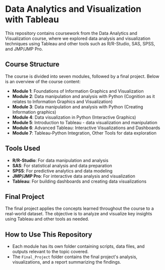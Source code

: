 # Data Analytics and Visualization with Tableau

This repository contains coursework from the Data Analytics and Visualization course, where we explored data analysis and visualization techniques using Tableau and other tools such as R/R-Studio, SAS, SPSS, and JMP/JMP Pro.

## Course Structure

The course is divided into seven modules, followed by a final project. Below is an overview of the course content:

- **Module 1**: Foundations of Information Graphics and Visualization
- **Module 2**: Data manipulation and analysis with Python (Cognition as it relates to Information Graphics and Visualization)
- **Module 3**: Data manipulation and analysis with Python (Creating Information graphics)
- **Module 4**: Data visualization in Python (Interactive Graphics)
- **Module 5**: Introduction to Tableau - data visualization and manipulation
- **Module 6**: Advanced Tableau: Interactive Visualizations and Dashboards
- **Module 7**: Tableau-Python Integration, Other Tools for data exploration

## Tools Used

- **R/R-Studio**: For data manipulation and analysis
- **SAS**: For statistical analysis and data preparation
- **SPSS**: For predictive analytics and data modeling
- **JMP/JMP Pro**: For interactive data analysis and visualization
- **Tableau**: For building dashboards and creating data visualizations

## Final Project

The final project applies the concepts learned throughout the course to a real-world dataset. The objective is to analyze and visualize key insights using Tableau and other tools as needed.

## How to Use This Repository

- Each module has its own folder containing scripts, data files, and outputs relevant to the topic covered.
- The `Final_Project` folder contains the final project's analysis, visualizations, and a report summarizing the findings.

